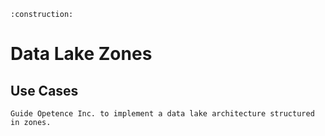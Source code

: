 ```admonish warning title="Page under construction"
:construction:
```

# Data Lake Zones

## Use Cases

```admonish todo
Guide Opetence Inc. to implement a data lake architecture structured in zones.
```
